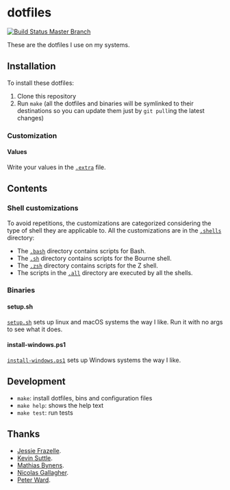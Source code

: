 # dotfiles

[![Build Status Master Branch](https://travis-ci.org/ferrarimarco/dotfiles.svg?branch=master)](https://travis-ci.org/ferrarimarco/dotfiles)

These are the dotfiles I use on my systems.

## Installation

To install these dotfiles:

1. Clone this repository
1. Run `make` (all the dotfiles and binaries will be symlinked to their destinations so you can update them just by `git pull`ing the latest changes)

### Customization

#### Values

Write your values in the [`.extra`](.extra) file.

## Contents

### Shell customizations

To avoid repetitions, the customizations are categorized considering the type of shell they are applicable to. All the customizations are in the [`.shells`](.shells) directory:

-   The [`.bash`](.shells/.bash/) directory contains scripts for Bash.
-   The [`.sh`](.shells/.sh/) directory contains scripts for the Bourne shell.
-   The [`.zsh`](.shells/.zsh/) directory contains scripts for the Z shell.
-   The scripts in the [`.all`](.shells/.all/) directory are executed by all the shells.

### Binaries

#### setup.sh

[`setup.sh`](bin/setup.sh) sets up linux and macOS systems the way I like. Run it with no args to see what it does.

#### install-windows.ps1

[`install-windows.ps1`](bin/install-windows.ps1) sets up Windows systems the way I like.

## Development

- `make`: install dotfiles, bins and configuration files
- `make help`: shows the help text
- `make test`: run tests

## Thanks

- [Jessie Frazelle](https://github.com/jessfraz/dotfiles).
- [Kevin Suttle](https://github.com/kevinSuttle/dotfiles).
- [Mathias Bynens](https://github.com/mathiasbynens/dotfiles).
- [Nicolas Gallagher](https://github.com/necolas/dotfiles).
- [Peter Ward](https://blog.flowblok.id.au/2013-02/shell-startup-scripts.html).

